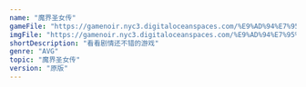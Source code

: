 ```yaml
---
name: "魔界圣女传"
gameFile: "https://gamenoir.nyc3.digitaloceanspaces.com/%E9%AD%94%E7%95%8C%E5%9C%A3%E5%A5%B3%E4%BC%A0/mjsnz.zip"
imgFile: "https://gamenoir.nyc3.digitaloceanspaces.com/%E9%AD%94%E7%95%8C%E5%9C%A3%E5%A5%B3%E4%BC%A0/original.webp"
shortDescription: "看看剧情还不错的游戏"
genre: "AVG"
topic: "魔界圣女传"
version: "原版"
---
```


